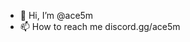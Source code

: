 - 👋 Hi, I’m @ace5m
- 📫 How to reach me discord.gg/ace5m

<!---
ace5m/ace5m is a ✨ special ✨ repository because its `README.md` (this file) appears on your GitHub profile.
You can click the Preview link to take a look at your changes.
--->
